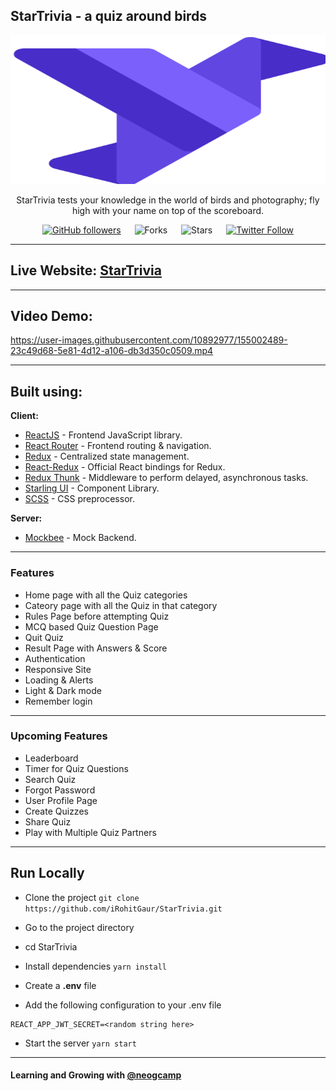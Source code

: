 ## StarTrivia - a quiz around birds

<div align="center">

<img alt="starling" src="./src/assets/starling.svg" width="1048px" height="238px" />

StarTrivia tests your knowledge in the world of birds and photography; fly high with your name on top of the scoreboard.

[![GitHub followers](https://img.shields.io/github/followers/irohitgaur?style=social)](https://github.com/irohitgaur)
&emsp;
![Forks](https://img.shields.io/github/forks/irohitgaur/startrivia)
&emsp;
![Stars](https://img.shields.io/github/stars/irohitgaur/startrivia)
&emsp;
[![Twitter Follow](https://img.shields.io/twitter/follow/irohitgaur?style=social)](https://twitter.com/iRohitGaur)

</div>

---

## Live Website: [StarTrivia](https://startrivia.netlify.app/)

---

## Video Demo:

https://user-images.githubusercontent.com/10892977/155002489-23c49d68-5e81-4d12-a106-db3d350c0509.mp4

---

## Built using:
**Client:**
- [ReactJS](https://reactjs.org/) - Frontend JavaScript library.
- [React Router](https://reactrouter.com/) - Frontend routing & navigation.
- [Redux](https://redux.js.org/) - Centralized state management.
- [React-Redux](https://react-redux.js.org/) - Official React bindings for Redux.
- [Redux Thunk](https://redux-toolkit.js.org/) - Middleware to perform delayed, asynchronous tasks.
- [Starling UI](https://starlingui.netlify.app/) - Component Library.
- [SCSS](https://sass-lang.com/) - CSS preprocessor.

**Server:**
- [Mockbee](https://mockbee.netlify.app/) - Mock Backend.
---

### Features

- Home page with all the Quiz categories
- Cateory page with all the Quiz in that category
- Rules Page before attempting Quiz
- MCQ based Quiz Question Page
- Quit Quiz
- Result Page with Answers & Score
- Authentication
- Responsive Site
- Loading & Alerts
- Light & Dark mode
- Remember login

---

### Upcoming Features

- Leaderboard
- Timer for Quiz Questions
- Search Quiz
- Forgot Password
- User Profile Page
- Create Quizzes
- Share Quiz
- Play with Multiple Quiz Partners

---

## Run Locally

- Clone the project
  `git clone https://github.com/iRohitGaur/StarTrivia.git`
- Go to the project directory
- cd StarTrivia
- Install dependencies
  `yarn install`
- Create a **.env** file

- Add the following configuration to your .env file

```
REACT_APP_JWT_SECRET=<random string here>
```

- Start the server
  `yarn start`

---

#### Learning and Growing with [@neogcamp](https://twitter.com/neogcamp)
